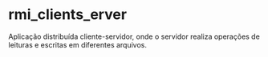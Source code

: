 # rmi_clients_erver
 Aplicação distribuída cliente-servidor, onde o servidor realiza operações de leituras e escritas em diferentes arquivos.
